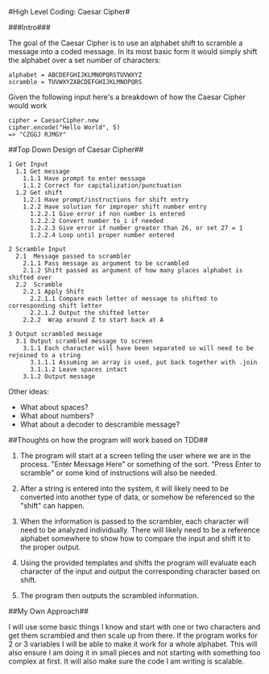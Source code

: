 #High Level Coding: Caesar Cipher#


###Intro###

The goal of the Caesar Cipher is to use an alphabet shift to scramble a message into a coded message.  In its most basic form it would simply shift the alphabet over a set number of characters:

```
alphabet = ABCDEFGHIJKLMNOPQRSTUVWXYZ
scramble = TUVWXYZABCDEFGHIJKLMNOPQRS
```

Given the following input here's a breakdown of how the Caesar Cipher would work

```
cipher = CaesarCipher.new
cipher.encode("Hello World", 5)
=> "CZGGJ RJMGY"
```

##Top Down Design of Caesar Cipher##

```
1 Get Input
  1.1 Get message
    1.1.1 Have prompt to enter message
    1.1.2 Correct for capitalization/punctuation
  1.2 Get shift
    1.2.1 Have prompt/instructions for shift entry
    1.2.2 Have solution for improper shift number entry
      1.2.2.1 Give error if non number is entered
      1.2.2.2 Convert number to_i if needed
      1.2.2.3 Give error if number greater than 26, or set 27 = 1
      1.2.2.4 Loop until proper number entered

2 Scramble Input
  2.1  Message passed to scrambler
    2.1.1 Pass message as argument to be scrambled
    2.1.2 Shift passed as argument of how many places alphabet is shifted over
  2.2  Scramble
    2.2.1 Apply Shift
      2.2.1.1 Compare each letter of message to shifted to corresponding shift letter
      2.2.1.2 Output the shifted letter
    2.2.2  Wrap around Z to start back at A

3 Output scrambled message
  3.1 Output scrambled message to screen
    3.1.1 Each character will have been separated so will need to be rejoined to a string
      3.1.1.1 Assuming an array is used, put back together with .join
      3.1.1.2 Leave spaces intact
    3.1.2 Output message

```

Other ideas:

  * What about spaces?
  * What about numbers?
  * What about a decoder to descramble message?

##Thoughts on how the program will work based on TDD##

  1. The program will start at a screen telling the user where we are in the process.  "Enter Message Here" or something of the sort.  "Press Enter to scramble" or some kind of instructions will also be needed.

  2. After a string is entered into the system, it will likely need to be converted into another type of data, or somehow be referenced so the "shift" can happen.

  3.  When the information is passed to the scrambler, each character will need to be analyzed individually.  There will likely need to be a reference alphabet somewhere to show how to compare the input and shift it to the proper output.

  4.  Using the provided templates and shifts the program will evaluate each character of the input and output the corresponding character based on shift.

  5.  The program then outputs the scrambled information.

##My Own Approach##

I will use some basic things I know and start with one or two characters and get them scrambled and then scale up from there.  If the program works for 2 or 3 variables I will be able to make it work for a whole alphabet.  This will also ensure I am doing it in small pieces and not starting with something too complex at first.  It will also make sure the code I am writing is scalable.
